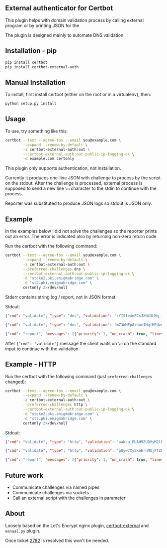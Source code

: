 ## External authenticator for Certbot

This plugin helps with domain validation process by calling external 
program or by printing JSON for the

The plugin is designed mainly to automate DNS validation.

## Installation - pip

```bash
pip install certbot
pip install certbot-external-auth
```

## Manual Installation

To install, first install certbot (either on the root or in a virtualenv),
then:

```bash
python setup.py install
```

## Usage

To use, try something like this:

```bash
certbot --text --agree-tos --email you@example.com \
        --expand --renew-by-default \
        -a certbot-external-auth:out \
        --certbot-external-auth:out-public-ip-logging-ok \
        -d example.com certonly
```

This plugin only supports authentication, not installation.

Currently it produces one-line JSON with challenge to process by the script 
on the stdout. After the challenge is processed, external process is supposed
to send a new line `\n` character to the stdin to continue with the process.

Reporter was substituted to produce JSON logs so stdout is JSON only.

## Example 

In the examples below I did not solve the challenges so the reporter prints 
out an error. The error is indicated also by returning non-zero return code.

Run the certbot with the following command:

```bash
certbot --text --agree-tos --email you@example.com \
        --expand --renew-by-default \
        -a certbot-external-auth:out \
        --preferred-challenges dns \
        --certbot-external-auth:out-public-ip-logging-ok \
        -d "stoke2.pki.enigmabridge.com" \
        -d "st2.pki.enigmabridge.com" \
        certonly 2>/dev/null
```

Stderr contains string log / report, not in JSON format.

Stdout:

```json
{"cmd": "validate", "type": "dns", "validation": "rYIS1e4mFCsJXN43LMq_fnFptIfoLC4RhbJABfT2_78", "domain": "_acme-challenge.stoke2.pki.enigmabridge.com", "key-auth": "3R11yWg6DT6NECoroLK3J4p5ge770rBLym5ihSVEePU.SVZszZ-QbTXxaiRH9L6Z3RhEFnoRY-gghCmujuGnY5s"}

{"cmd": "validate", "type": "dns", "validation": "mZ3WMFp8thovIMqfMFdvm3Lzfv90hNAl3633Bm2-PrQ", "domain": "_acme-challenge.st2.pki.enigmabridge.com", "key-auth": "k5zcovdyhgPgZsmiQE2QMBJHFKMT5qRjVCCSawmycYY.SVZszZ-QbTXxaiRH9L6Z3RhEFnoRY-gghCmujuGnY5s"}

{"cmd": "report", "messages": [{"priority": 1, "on_crash": true, "lines": ["The following errors were reported by the server:", "", "Domain: st2.pki.enigmabridge.com", "Type:   connection", "Detail: DNS problem: NXDOMAIN looking up TXT for _acme-challenge.st2.pki.enigmabridge.com", "", "Domain: stoke2.pki.enigmabridge.com", "Type:   connection", "Detail: DNS problem: NXDOMAIN looking up TXT for _acme-challenge.stoke2.pki.enigmabridge.com", "", "To fix these errors, please make sure that your domain name was entered correctly and the DNS A record(s) for that domain contain(s) the right IP address. Additionally, please check that your computer has a publicly routable IP address and that no firewalls are preventing the server from communicating with the client. If you're using the webroot plugin, you should also verify that you are serving files from the webroot path you provided."]}]}
```

After `{"cmd": "validate"}` message the client waits on `\n` on the standard input to continue with the validation.

## Example - HTTP

Run the certbot with the following command (just `preferred-challenges` changed):

```bash
certbot --text --agree-tos --email you@example.com \
        --expand --renew-by-default \
        -a certbot-external-auth:out \
        --preferred-challenges http \
        --certbot-external-auth:out-public-ip-logging-ok \
        -d "stoke2.pki.enigmabridge.com" \
        -d "st2.pki.enigmabridge.com" \
        certonly 2>/dev/null
```

Stdout:

```json
{"cmd": "validate", "type": "http", "validation": "oaWcu_EUAH9ZUQVyM2lHtNUK27DI0fvuckCEtGMKwcQ.SVZszZ-QbTXxaiRH9L6Z3RhEFnoRY-gghCmujuGnY5s", "uri": "http://stoke2.pki.enigmabridge.com/.well-known/acme-challenge/oaWcu_EUAH9ZUQVyM2lHtNUK27DI0fvuckCEtGMKwcQ", "command": "mkdir -p /tmp/certbot/public_html/.well-known/acme-challenge\ncd /tmp/certbot/public_html\nprintf \"%s\" oaWcu_EUAH9ZUQVyM2lHtNUK27DI0fvuckCEtGMKwcQ.SVZszZ-QbTXxaiRH9L6Z3RhEFnoRY-gghCmujuGnY5s > .well-known/acme-challenge/oaWcu_EUAH9ZUQVyM2lHtNUK27DI0fvuckCEtGMKwcQ\n# run only once per server:\n$(command -v python2 || command -v python2.7 || command -v python2.6) -c \\\n\"import BaseHTTPServer, SimpleHTTPServer; \\\ns = BaseHTTPServer.HTTPServer(('', 80), SimpleHTTPServer.SimpleHTTPRequestHandler); \\\ns.serve_forever()\" ", "key-auth": "oaWcu_EUAH9ZUQVyM2lHtNUK27DI0fvuckCEtGMKwcQ.SVZszZ-QbTXxaiRH9L6Z3RhEFnoRY-gghCmujuGnY5s"}

{"cmd": "validate", "type": "http", "validation": "p0yw7Xy5koErnMUjFTZFGCXD0wc778Q9QRj62-s6R5Q.SVZszZ-QbTXxaiRH9L6Z3RhEFnoRY-gghCmujuGnY5s", "uri": "http://st2.pki.enigmabridge.com/.well-known/acme-challenge/p0yw7Xy5koErnMUjFTZFGCXD0wc778Q9QRj62-s6R5Q", "command": "mkdir -p /tmp/certbot/public_html/.well-known/acme-challenge\ncd /tmp/certbot/public_html\nprintf \"%s\" p0yw7Xy5koErnMUjFTZFGCXD0wc778Q9QRj62-s6R5Q.SVZszZ-QbTXxaiRH9L6Z3RhEFnoRY-gghCmujuGnY5s > .well-known/acme-challenge/p0yw7Xy5koErnMUjFTZFGCXD0wc778Q9QRj62-s6R5Q\n# run only once per server:\n$(command -v python2 || command -v python2.7 || command -v python2.6) -c \\\n\"import BaseHTTPServer, SimpleHTTPServer; \\\ns = BaseHTTPServer.HTTPServer(('', 80), SimpleHTTPServer.SimpleHTTPRequestHandler); \\\ns.serve_forever()\" ", "key-auth": "p0yw7Xy5koErnMUjFTZFGCXD0wc778Q9QRj62-s6R5Q.SVZszZ-QbTXxaiRH9L6Z3RhEFnoRY-gghCmujuGnY5s"}

{"cmd": "report", "messages": [{"priority": 1, "on_crash": true, "lines": ["The following errors were reported by the server:", "", "Domain: stoke2.pki.enigmabridge.com", "Type:   unknownHost", "Detail: No valid IP addresses found for stoke2.pki.enigmabridge.com", "", "Domain: st2.pki.enigmabridge.com", "Type:   unknownHost", "Detail: No valid IP addresses found for st2.pki.enigmabridge.com", "", "To fix these errors, please make sure that your domain name was entered correctly and the DNS A record(s) for that domain contain(s) the right IP address."]}]}
```

## Future work

* Communicate challenges via named pipes
* Communicate challenges via sockets
* Call an external script with the challenges in parameter


## About

Loosely based on the Let's Encrypt nginx plugin, [certbot-external] and
`manual.py` plugin.

Once ticket [2782] is resolved this won't be needed. 

[certbot-external]: https://github.com/marcan/certbot-external
[2782]: https://github.com/certbot/certbot/issues/2782
